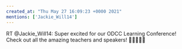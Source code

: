 ```yaml
---
created_at: "Thu May 27 16:09:23 +0000 2021"
mentions: ['Jackie_Will14']
---
```


RT @Jackie_Will14: Super excited for our ODCC Learning Conference! Check out all the amazing teachers and speakers! 🥳🤩🤩🤩🤩